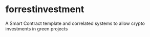 # forrestinvestment
A Smart Contract template and correlated systems to allow crypto investments in green projects

